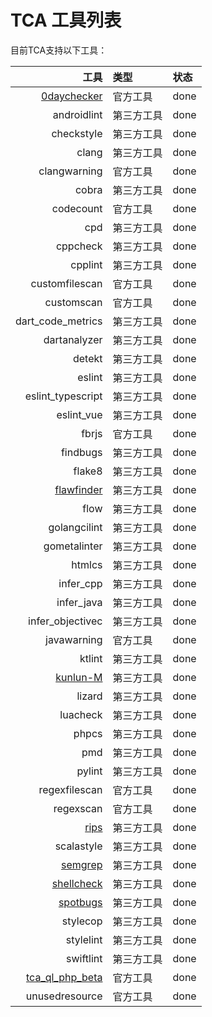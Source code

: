 # TCA 工具列表
目前TCA支持以下工具：

|   工具    |   类型    |   状态    |
| --------: | :------- | :------- |
|[0daychecker](tools/codedog_0Day_checker)| 官方工具 | done     |
|androidlint| 第三方工具 | done     |
|checkstyle| 第三方工具 | done     |
|clang| 第三方工具 | done     |
|clangwarning| 官方工具 | done     |
|cobra| 第三方工具 | done     |
|codecount| 官方工具 | done     |
|cpd| 第三方工具 | done     |
|cppcheck| 第三方工具 | done     |
|cpplint| 第三方工具 | done     |
|customfilescan| 官方工具 | done     |
|customscan| 官方工具 | done     |
|dart_code_metrics| 第三方工具 | done     |
|dartanalyzer| 第三方工具 | done     |
|detekt| 第三方工具 | done     |
|eslint| 第三方工具 | done     |
|eslint_typescript| 第三方工具 | done     |
|eslint_vue| 第三方工具 | done     |
|fbrjs| 官方工具 | done     |
|findbugs| 第三方工具 | done     |
|flake8| 第三方工具 | done     |
|[flawfinder](https://github.com/TCATools/flawfinder)| 第三方工具 | done     |
|flow| 第三方工具 | done     |
|golangcilint| 第三方工具 | done     |
|gometalinter| 第三方工具 | done     |
|htmlcs| 第三方工具 | done     |
|infer_cpp| 第三方工具 | done     |
|infer_java| 第三方工具 | done     |
|infer_objectivec| 第三方工具 | done     |
|javawarning| 官方工具 | done     |
|ktlint| 第三方工具 | done     |
|[kunlun-M](https://github.com/TCATools/common-kunlun.git)| 第三方工具 | done     |
|lizard| 第三方工具 | done     |
|luacheck| 第三方工具 | done     |
|phpcs| 第三方工具 | done     |
|pmd| 第三方工具 | done     |
|pylint| 第三方工具 | done     |
|regexfilescan| 官方工具 | done     |
|regexscan| 官方工具 | done     |
|[rips](https://github.com/TCATools/rips-scanner)| 第三方工具 | done     |
|scalastyle| 第三方工具 | done     |
|[semgrep](https://github.com/TCATools/custom-semgrep)| 第三方工具 | done     |
|[shellcheck](https://github.com/TCATools/shellcheck)| 第三方工具 | done     |
|[spotbugs](https://github.com/TCATools/spotbugs)| 第三方工具 | done     |
|stylecop| 第三方工具 | done     |
|stylelint| 第三方工具 | done     |
|swiftlint| 第三方工具 | done     |
|[tca_ql_php_beta](tools/Hades_Beta/README.md)| 官方工具 | done     |
|unusedresource| 官方工具 | done     |
